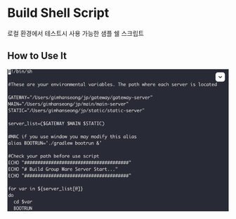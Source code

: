 # Build Shell Script
로컬 환경에서 테스트시 사용 가능한 샘플 쉘 스크립트 

## How to Use It
![image](https://github.com/Zorup/shell/blob/main/images/script.png)
